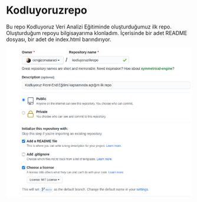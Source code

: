 # Kodluyoruzrepo
Bu repo Kodluyoruz Veri Analizi Eğitiminde oluşturduğumuz ilk repo. Oluşturduğum repoyu bilgisayarıma klonladım. İçerisinde bir adet README dosyası, bir adet de index.html barındırıyor.

![alt text](https://raw.githubusercontent.com/Kodluyoruz/taskforce/main/git/odev1/figures/github.png)